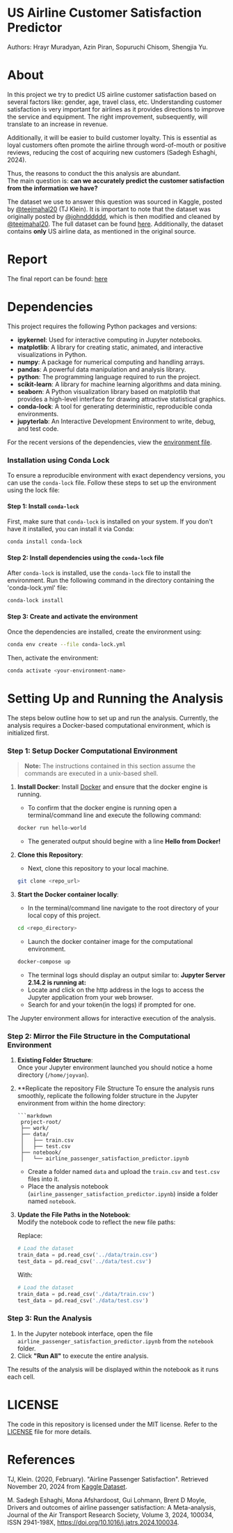 # US Airline Customer Satisfaction Predictor
Authors: Hrayr Muradyan, Azin Piran, Sopuruchi Chisom, Shengjia Yu.

# About

In this project we try to predict US airline customer satisfaction based on several factors like: gender, age, travel class, etc.
Understanding customer satisfaction is very important for airlines as it provides directions to improve the service and equipment. 
The right improvement, subsequently, will translate to an increase in revenue. 

Additionally, it will be easier to build customer loyalty.
This is essential as loyal customers often promote the airline through word-of-mouth or positive reviews, reducing the cost of acquiring new customers (Sadegh Eshaghi, 2024). 

Thus, the reasons to conduct the this analysis are abundant. 
<br/>The main question is: <b>can we accurately predict the customer satisfaction from the information we have? </b>

The dataset we use to answer this question was sourced in Kaggle, posted by [@teejmahal20](https://www.kaggle.com/teejmahal20) (TJ Klein). It is important to note that the dataset was originally posted by [@johndddddd](https://www.kaggle.com/datasets/johndddddd/customer-satisfaction), which is then modified and cleaned by [@teejmahal20](https://www.kaggle.com/teejmahal20). The full dataset can be found [here](https://www.kaggle.com/datasets/teejmahal20/airline-passenger-satisfaction). Additionally, the dataset contains **only** US airline data, as mentioned in the original source.

# Report

The final report can be found: [here](https://ubc-mds.github.io/airline-customer-satisfaction-predictor/docs/airline_passenger_satisfaction_predictor.html)

# Dependencies
This project requires the following Python packages and versions:

- **ipykernel**: Used for interactive computing in Jupyter notebooks.
- **matplotlib**: A library for creating static, animated, and interactive visualizations in Python.
- **numpy**: A package for numerical computing and handling arrays.
- **pandas**: A powerful data manipulation and analysis library.
- **python**: The programming language required to run the project.
- **scikit-learn**: A library for machine learning algorithms and data mining.
- **seaborn**: A Python visualization library based on matplotlib that provides a high-level interface for drawing attractive statistical graphics.
- **conda-lock**: A tool for generating deterministic, reproducible conda environments.
- **jupyterlab**: An Interactive Development Environment to write, debug, and test code.


For the recent versions of the dependencies, view the [environment file](https://github.com/UBC-MDS/airline-customer-satisfaction-predictor/blob/main/dsci522_environment.yml).

### Installation using Conda Lock

To ensure a reproducible environment with exact dependency versions, you can use the `conda-lock` file. Follow these steps to set up the environment using the lock file:

#### Step 1: Install `conda-lock`

First, make sure that `conda-lock` is installed on your system. If you don't have it installed, you can install it via Conda:

```bash
conda install conda-lock
```
#### Step 2: Install dependencies using the `conda-lock` file

After `conda-lock` is installed, use the `conda-lock` file to install the environment. Run the following command in the directory containing the 'conda-lock.yml' file:

```bash
conda-lock install
```
#### Step 3: Create and activate the environment
Once the dependencies are installed, create the environment using:

```bash
conda env create --file conda-lock.yml
```
Then, activate the environment:

```bash
conda activate <your-environment-name>
```

# Setting Up and Running the Analysis
The steps below outline how to set up and run the analysis. Currently, the analysis requires a Docker-based computational environment, which is initialized first.

### Step 1: Setup Docker Computational Environment

> **Note:** The instructions contained in this section assume the commands are executed in a unix-based shell.

1. **Install Docker**:
    Install [Docker](https://www.docker.com/get-started/) and ensure that the docker engine is running. 
    - To confirm that the docker engine is running open a terminal/command line and execute the following command:
    ```bash 
    docker run hello-world
    ```
    - The generated output should begine with a line **Hello from Docker!**
2. **Clone this Repository**:
    - Next, clone this repository to your local machine. 
    ```bash
    git clone <repo_url>
    ```
    
3. **Start the Docker container locally**: 
    - In the terminal/command line navigate to the root directory of your local copy of this project.
    ```bash
    cd <repo_directory>
    ```
    - Launch the docker container image for the computational environment.
    ```bash
    docker-compose up
    ```
    - The terminal logs should display an output similar to: **Jupyter Server 2.14.2 is running at:**
    - Locate and click on the http address in the logs to access the Jupyter application from your web browser.
    - Search for and your token(in the logs) if prompted for one. 
    
The Jupyter environment allows for interactive execution of the analysis.

### Step 2: Mirror the File Structure in the Computational Environment
1. **Existing Folder Structure**:  
   Once your Jupyter environment launched you should notice a home directory (`/home/joyvan`).
2. **Replicate the repository File Structure
    To ensure the analysis runs smoothly, replicate the following folder structure in the Jupyter environment from within the home directory:  
   ```
   ```markdown
    project-root/
    ├── work/
    ├── data/
    │   ├── train.csv
    │   ├── test.csv
    ├── notebook/
    │   └── airline_passenger_satisfaction_predictor.ipynb
   ```

   - Create a folder named `data` and upload the `train.csv` and `test.csv` files into it.  
   - Place the analysis notebook (`airline_passenger_satisfaction_predictor.ipynb`) inside a folder named `notebook`.

3. **Update the File Paths in the Notebook**:  
   Modify the notebook code to reflect the new file paths:  

   Replace:
   ```python
   # Load the dataset
   train_data = pd.read_csv('../data/train.csv')
   test_data = pd.read_csv('../data/test.csv')
   ```  
   With:
   ```python
   # Load the dataset
   train_data = pd.read_csv('./data/train.csv')
   test_data = pd.read_csv('./data/test.csv')
   ```  

### Step 3: Run the Analysis

1. In the Jupyter notebook interface, open the file `airline_passenger_satisfaction_predictor.ipynb` from the `notebook` folder.  
2. Click **"Run All"** to execute the entire analysis.  

The results of the analysis will be displayed within the notebook as it runs each cell.



# LICENSE

The code in this repository is licensed under the MIT license. Refer to the [LICENSE](LICENSE) file for more details.

# References

TJ, Klein. (2020, February). "Airline Passenger Satisfaction". Retrieved November 20, 2024 from [Kaggle Dataset](https://www.kaggle.com/datasets/teejmahal20/airline-passenger-satisfaction/data).

M. Sadegh Eshaghi, Mona Afshardoost, Gui Lohmann, Brent D Moyle, Drivers and outcomes of airline passenger satisfaction: A Meta-analysis, Journal of the Air Transport Research Society, Volume 3, 2024, 100034, ISSN 2941-198X, https://doi.org/10.1016/j.jatrs.2024.100034.